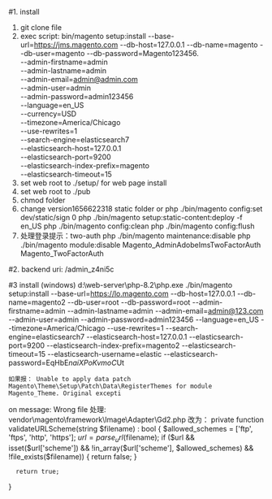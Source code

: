 #1. install
1. git clone file
2. exec script: bin/magento setup:install --base-url=https://jms.magento.com --db-host=127.0.0.1 --db-name=magento --db-user=magento --db-password=Magento123456. \
--admin-firstname=admin \
--admin-lastname=admin \
--admin-email=admin@admin.com \
--admin-user=admin \
--admin-password=admin123456 \
--language=en_US \
--currency=USD \
--timezone=America/Chicago \
--use-rewrites=1 \
--search-engine=elasticsearch7 \
--elasticsearch-host=127.0.0.1 \
--elasticsearch-port=9200 \
--elasticsearch-index-prefix=magento \
--elasticsearch-timeout=15
3. set web root to ./setup/ for web page install
4. set web root to ./pub
5. chmod folder 
6. change version1656622318 static folder or 
  php ./bin/magento config:set dev/static/sign 0 
  php ./bin/magento setup:static-content:deploy -f en_US
  php ./bin/magento config:clean
  php ./bin/magento config:flush
7. 处理登录提示：two-auth
  php ./bin/magento maintenance:disable
  php ./bin/magento module:disable Magento_AdminAdobeImsTwoFactorAuth Magento_TwoFactorAuth


#2. backend uri: /admin_z4ni5c


#3 install (windows)
	d:\web-server\php-8.2\php.exe ./bin/magento setup:install --base-url=https://lo.magento.com --db-host=127.0.0.1 --db-name=magento2 --db-user=root --db-password=root --admin-firstname=admin --admin-lastname=admin --admin-email=admin@123.com --admin-user=admin --admin-password=admin123456 --language=en_US --timezone=America/Chicago --use-rewrites=1 --search-engine=elasticsearch7 --elasticsearch-host=127.0.0.1 --elasticsearch-port=9200 --elasticsearch-index-prefix=magento2 --elasticsearch-timeout=15 --elasticsearch-username=elastic --elasticsearch-password=EqHbE*naiXPoKvmoC*Ut

	如果报： Unable to apply data patch Magento\Theme\Setup\Patch\Data\RegisterThemes for module Magento_Theme. Original excepti
  on message: Wrong file
   	处理: vendor\magento\framework\Image\Adapter\Gd2.php 改为：
   	private function validateURLScheme(string $filename) : bool
  {
      $allowed_schemes = ['ftp', 'ftps', 'http', 'https'];
      $url = parse_url($filename);
      if ($url && isset($url['scheme']) && !in_array($url['scheme'], $allowed_schemes) && !file_exists($filename)) {
          return false;
      }

      return true;
  }

  
